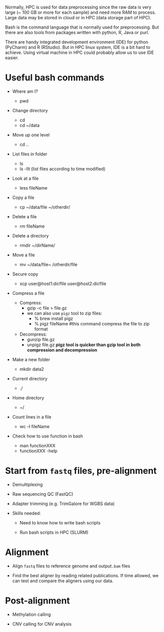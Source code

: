
Normally, HPC is used for data preprocessing since the raw data is very large
(~ 100 GB or more for each sample) and need more RAM to process. Large data may
be stored in cloud or in HPC (data storage part of HPC).

Bash is the command language that is normally used for preprocessing. But there
are also tools from packages written with python, R, Java or purl.

There are handy integrated development environment (IDE) for
python (PyCharm) and R (RStudio). But in HPC linux system, IDE is a bit hard to
achieve. Using virtual machine in HPC could probably allow us to use IDE easier.


# Useful bash commands

+ Where am I?
  - pwd

+ Change directory
  - cd
  - cd ~/data

+ Move up one level
  - cd ..

+ List files in folder
  - ls
  - ls -llt (list files according to time modified)

+ Look at a file
  - less fileName

+ Copy a file
  - cp ~/data/file ~/otherdir/

+ Delete a file
  - rm fileName

+ Delete a directory
  - rmdir ~/dirName/

+ Move a file
  - mv ~/data/file~ /otherdir/file

+ Secure copy
  - scp user@host1:dir/file user@host2:dir/file

+ Compress a file
  - Compress:
    - gzip –c file > file.gz
    - we can also use `pigz` tool to zip files:
      - % brew install pigz
      - % pigz fileName  #this command compress the file to zip format
  - Decompress:
    - gunzip file.gz
    - unpigz file.gz
**pigz tool is quicker than gzip tool in both compression and decompression**

+ Make a new folder
  - mkdir data2

+ Current directory
  - ./

+ Home directory
  - ~/

+ Count lines in a file
  - wc –l fileName

+ Check how to use function in bash
  - man functionXXX
  - functionXXX -help

# Start from `fastq` files, pre-alignment

+ Demultiplexing

+ Raw sequencing QC (FastQC)

+ Adapter trimming (e.g. TrimGalore for WGBS data)

+ Skills needed:

  - Need to know how to write bash scripts

  - Run bash scripts in HPC (SLURM)

# Alignment

+ Align `fastq` files to reference genome and output`.bam` files

+ Find the best aligner by reading related publications. If time allowed, we
can test and compare the aligners using our data.

# Post-alignment

+ Methylation calling

+ CNV calling for CNV analysis

